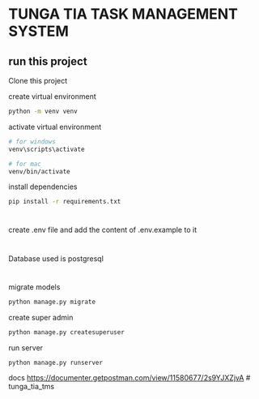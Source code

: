 # TUNGA TIA TASK MANAGEMENT SYSTEM

## run this project
Clone this project

create virtual environment
```bash
python -m venv venv
```

activate virtual environment 
```bash
# for windows 
venv\scripts\activate

# for mac 
venv/bin/activate
```

install dependencies
```bash
pip install -r requirements.txt
```
#
create .env file and add the content of .env.example to it
#
Database used is postgresql
#

migrate models
```bash
python manage.py migrate
```

create super admin
```bash
python manage.py createsuperuser
```

run server
```bash
python manage.py runserver
```
docs
<a href="https://documenter.getpostman.com/view/11580677/2s9YJXZjvA"> https://documenter.getpostman.com/view/11580677/2s9YJXZjvA </a># tunga_tia_tms
